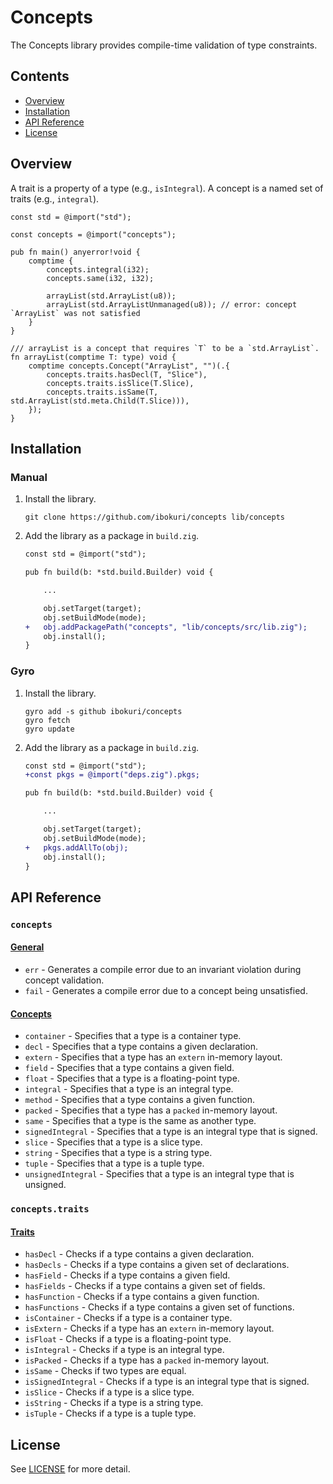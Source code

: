 # Concepts

The Concepts library provides compile-time validation of type constraints.

## Contents

* [Overview](#overview)
* [Installation](#installation)
* [API Reference](#api-reference)
* [License](#license)

## Overview

A trait is a property of a type (e.g., `isIntegral`). A concept is a named set
of traits (e.g., `integral`).

```zig
const std = @import("std");

const concepts = @import("concepts");

pub fn main() anyerror!void {
    comptime {
        concepts.integral(i32);
        concepts.same(i32, i32);

        arrayList(std.ArrayList(u8));
        arrayList(std.ArrayListUnmanaged(u8)); // error: concept `ArrayList` was not satisfied
    }
}

/// arrayList is a concept that requires `T` to be a `std.ArrayList`.
fn arrayList(comptime T: type) void {
    comptime concepts.Concept("ArrayList", "")(.{
        concepts.traits.hasDecl(T, "Slice"),
        concepts.traits.isSlice(T.Slice),
        concepts.traits.isSame(T, std.ArrayList(std.meta.Child(T.Slice))),
    });
}
```


## Installation

### Manual

1. Install the library.

    ```
    git clone https://github.com/ibokuri/concepts lib/concepts
    ```

2. Add the library as a package in `build.zig`.

    ```diff
    const std = @import("std");

    pub fn build(b: *std.build.Builder) void {

        ...

        obj.setTarget(target);
        obj.setBuildMode(mode);
    +   obj.addPackagePath("concepts", "lib/concepts/src/lib.zig");
        obj.install();
    }
    ```

### Gyro

1. Install the library.

    ```
    gyro add -s github ibokuri/concepts
    gyro fetch
    gyro update
    ```

2. Add the library as a package in `build.zig`.

    ```diff
    const std = @import("std");
    +const pkgs = @import("deps.zig").pkgs;

    pub fn build(b: *std.build.Builder) void {

        ...

        obj.setTarget(target);
        obj.setBuildMode(mode);
    +   pkgs.addAllTo(obj);
        obj.install();
    }
    ```

## API Reference

### `concepts`

#### [General](src/lib.zig)

- `err` - Generates a compile error due to an invariant violation during concept validation.
- `fail` - Generates a compile error due to a concept being unsatisfied.

#### [Concepts](src/concepts)

- `container` - Specifies that a type is a container type.
- `decl` - Specifies that a type contains a given declaration.
- `extern` - Specifies that a type has an `extern` in-memory layout.
- `field` - Specifies that a type contains a given field.
- `float` - Specifies that a type is a floating-point type.
- `integral` - Specifies that a type is an integral type.
- `method` - Specifies that a type contains a given function.
- `packed` - Specifies that a type has a `packed` in-memory layout.
- `same` - Specifies that a type is the same as another type.
- `signedIntegral` - Specifies that a type is an integral type that is signed.
- `slice` - Specifies that a type is a slice type.
- `string` - Specifies that a type is a string type.
- `tuple` - Specifies that a type is a tuple type.
- `unsignedIntegral` - Specifies that a type is an integral type that is unsigned.

### `concepts.traits`

#### [Traits](src/traits)

- `hasDecl` - Checks if a type contains a given declaration.
- `hasDecls` - Checks if a type contains a given set of declarations.
- `hasField` - Checks if a type contains a given field.
- `hasFields` - Checks if a type contains a given set of fields.
- `hasFunction` - Checks if a type contains a given function.
- `hasFunctions` - Checks if a type contains a given set of functions.
- `isContainer` - Checks if a type is a container type.
- `isExtern` - Checks if a type has an `extern` in-memory layout.
- `isFloat` - Checks if a type is a floating-point type.
- `isIntegral` - Checks if a type is an integral type.
- `isPacked` - Checks if a type has a `packed` in-memory layout.
- `isSame` - Checks if two types are equal.
- `isSignedIntegral` - Checks if a type is an integral type that is signed.
- `isSlice` - Checks if a type is a slice type.
- `isString` - Checks if a type is a string type.
- `isTuple` - Checks if a type is a tuple type.

## License

See [LICENSE](LICENSE) for more detail.
